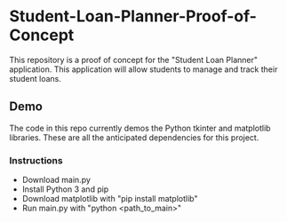 # Student-Loan-Planner-Proof-of-Concept
This repository is a proof of concept for the "Student Loan Planner" application. This application will allow students to manage and track their student loans.
## Demo
The code in this repo currently demos the Python tkinter and matplotlib libraries. These are all the anticipated dependencies for this project.
### Instructions
- Download main.py
- Install Python 3 and pip
- Download matplotlib with "pip install matplotlib"
- Run main.py with "python <path_to_main>"
